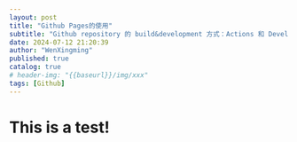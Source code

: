 ```yaml
---
layout: post
title: "Github Pages的使用"
subtitle: "Github repository 的 build&development 方式：Actions 和 Develop from a branch"
date: 2024-07-12 21:20:39
author: "WenXingming"
published: true
catalog: true
# header-img: "{{baseurl}}/img/xxx"
tags: [Github]
---
```


# This is a test!
